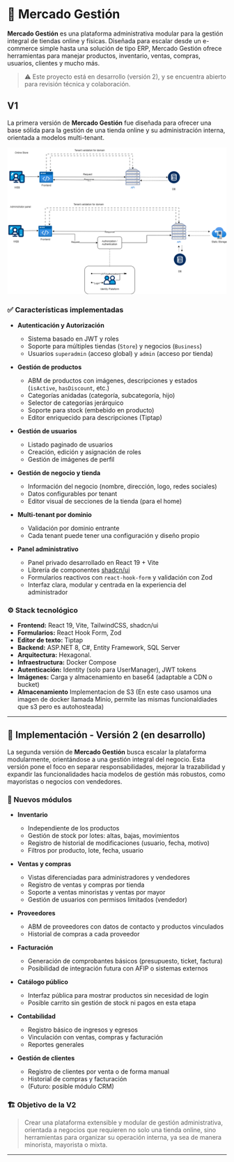# 🛒 Mercado Gestión

**Mercado Gestión** es una plataforma administrativa modular para la gestión integral de tiendas online y físicas. Diseñada para escalar desde un e-commerce simple hasta una solución de tipo ERP, Mercado Gestión ofrece herramientas para manejar productos, inventario, ventas, compras, usuarios, clientes y mucho más.

> ⚠️ Este proyecto está en desarrollo (versión 2), y se encuentra abierto para revisión técnica y colaboración.

## V1
La primera versión de **Mercado Gestión** fue diseñada para ofrecer una base sólida para la gestión de una tienda online y su administración interna, orientada a modelos multi-tenant.

![Arquitectura v1](./docs/assets/arquitectura-v1.png)

### ✅ Características implementadas

- **Autenticación y Autorización**
  - Sistema basado en JWT y roles
  - Soporte para múltiples tiendas (`Store`) y negocios (`Business`)
  - Usuarios `superadmin` (acceso global) y `admin` (acceso por tienda)

- **Gestión de productos**
  - ABM de productos con imágenes, descripciones y estados (`isActive`, `hasDiscount`, etc.)
  - Categorías anidadas (categoría, subcategoría, hijo)
  - Selector de categorías jerárquico
  - Soporte para stock (embebido en producto)
  - Editor enriquecido para descripciones (Tiptap)

- **Gestión de usuarios**
  - Listado paginado de usuarios
  - Creación, edición y asignación de roles
  - Gestión de imágenes de perfil

- **Gestión de negocio y tienda**
  - Información del negocio (nombre, dirección, logo, redes sociales)
  - Datos configurables por tenant
  - Editor visual de secciones de la tienda (para el home)

- **Multi-tenant por dominio**
  - Validación por dominio entrante
  - Cada tenant puede tener una configuración y diseño propio

- **Panel administrativo**
  - Panel privado desarrollado en React 19 + Vite
  - Librería de componentes [shadcn/ui](https://ui.shadcn.com/)
  - Formularios reactivos con `react-hook-form` y validación con Zod
  - Interfaz clara, modular y centrada en la experiencia del administrador

### ⚙️ Stack tecnológico

- **Frontend:** React 19, Vite, TailwindCSS, shadcn/ui
- **Formularios:** React Hook Form, Zod
- **Editor de texto:** Tiptap
- **Backend:** ASP.NET 8, C#, Entity Framework, SQL Server
- **Arquitectura:** Hexagonal.
- **Infraestructura:** Docker Compose
- **Autenticación:** Identity (solo para UserManager), JWT tokens
- **Imágenes:** Carga y almacenamiento en base64 (adaptable a CDN o bucket)
- **Almacenamiento** Implementacion de S3 (En este caso usamos una imagen de docker llamada Minio, permite las mismas funcionaldiades que s3 pero es autohosteada)

---

## 🚀 Implementación - Versión 2 (en desarrollo)

La segunda versión de **Mercado Gestión** busca escalar la plataforma modularmente, orientándose a una gestión integral del negocio. Esta versión pone el foco en separar responsabilidades, mejorar la trazabilidad y expandir las funcionalidades hacia modelos de gestión más robustos, como mayoristas o negocios con vendedores.

### 🧱 Nuevos módulos

- **Inventario**  
  - Independiente de los productos  
  - Gestión de stock por lotes: altas, bajas, movimientos  
  - Registro de historial de modificaciones (usuario, fecha, motivo)
  - Filtros por producto, lote, fecha, usuario

- **Ventas y compras**
  - Vistas diferenciadas para administradores y vendedores
  - Registro de ventas y compras por tienda
  - Soporte a ventas minoristas y ventas por mayor
  - Gestión de usuarios con permisos limitados (vendedor)

- **Proveedores**
  - ABM de proveedores con datos de contacto y productos vinculados
  - Historial de compras a cada proveedor

- **Facturación**
  - Generación de comprobantes básicos (presupuesto, ticket, factura)
  - Posibilidad de integración futura con AFIP o sistemas externos

- **Catálogo público**
  - Interfaz pública para mostrar productos sin necesidad de login
  - Posible carrito sin gestión de stock ni pagos en esta etapa

- **Contabilidad**
  - Registro básico de ingresos y egresos
  - Vinculación con ventas, compras y facturación
  - Reportes generales

- **Gestión de clientes**
  - Registro de clientes por venta o de forma manual
  - Historial de compras y facturación
  - (Futuro: posible módulo CRM)

### 🏗️ Objetivo de la V2

> Crear una plataforma extensible y modular de gestión administrativa, orientada a negocios que requieren no solo una tienda online, sino herramientas para organizar su operación interna, ya sea de manera minorista, mayorista o mixta.

---